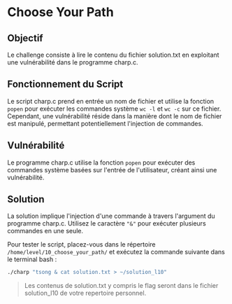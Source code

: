 # **Choose Your Path**

## Objectif
Le challenge consiste à lire le contenu du fichier solution.txt en exploitant une vulnérabilité dans le programme charp.c.

## Fonctionnement du Script

Le script charp.c prend en entrée un nom de fichier et utilise la fonction `popen` pour exécuter les commandes système `wc -l` et `wc -c` sur ce fichier. Cependant, une vulnérabilité réside dans la manière dont le nom de fichier est manipulé, permettant potentiellement l'injection de commandes.

## Vulnérabilité
Le programme charp.c utilise la fonction `popen` pour exécuter des commandes système basées sur l'entrée de l'utilisateur, créant ainsi une vulnérabilité.


## Solution
La solution implique l'injection d'une commande à travers l'argument du programme charp.c. Utilisez le caractère `"&"` pour exécuter plusieurs commandes en une seule. 

Pour tester le script, placez-vous dans le répertoire `/home/level/10_choose_your_path/` et exécutez la commande suivante dans le terminal bash :

```bash
./charp "tsong & cat solution.txt > ~/solution_l10"
```
>Les contenus de solution.txt y compris le flag seront dans le fichier solution_l10 de votre repertoire personnel.

